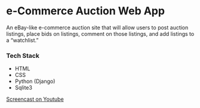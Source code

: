 # e-Commerce Auction Web App

An eBay-like e-commerce auction site that will allow users to post auction
listings, place bids on listings, comment on those listings, and 
add listings to a “watchlist.”

### Tech Stack
  - HTML
  - CSS
  - Python (Django)
  - Sqlite3

[Screencast on Youtube](https://youtu.be/JJysyAQckYA)
